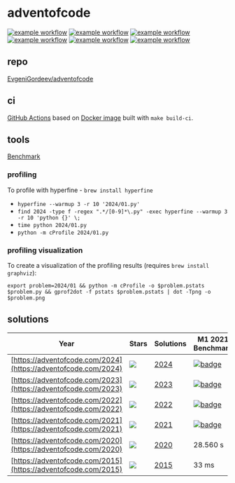 # adventofcode

[![example workflow](https://github.com/EvgeniGordeev/adventofcode/actions/workflows/ci2024.yaml/badge.svg)](https://github.com/EvgeniGordeev/adventofcode/actions)
[![example workflow](https://github.com/EvgeniGordeev/adventofcode/actions/workflows/ci2023.yaml/badge.svg)](https://github.com/EvgeniGordeev/adventofcode/actions)
[![example workflow](https://github.com/EvgeniGordeev/adventofcode/actions/workflows/ci2022.yaml/badge.svg)](https://github.com/EvgeniGordeev/adventofcode/actions)
[![example workflow](https://github.com/EvgeniGordeev/adventofcode/actions/workflows/ci2021.yaml/badge.svg)](https://github.com/EvgeniGordeev/adventofcode/actions)
[![example workflow](https://github.com/EvgeniGordeev/adventofcode/actions/workflows/ci2020.yaml/badge.svg)](https://github.com/EvgeniGordeev/adventofcode/actions)
[![example workflow](https://github.com/EvgeniGordeev/adventofcode/actions/workflows/ci2015.yaml/badge.svg)](https://github.com/EvgeniGordeev/adventofcode/actions)

## repo

[EvgeniGordeev/adventofcode](https://github.com/EvgeniGordeev/adventofcode)

## ci

[GitHub Actions](https://github.com/EvgeniGordeev/adventofcode/actions) based
on [Docker image](https://hub.docker.com/r/egordeev/adventofcode) built with `make build-ci`.

## tools

[Benchmark](https://github.com/sharkdp/hyperfine)

### profiling

To profile with hyperfine - `brew install hyperfine`

* `hyperfine --warmup 3 -r 10 '2024/01.py'`
* `find 2024 -type f -regex ".*/[0-9]*\.py" -exec hyperfine --warmup 3 -r 10 'python {}' \;`
* `time python 2024/01.py`
* `python -m cProfile 2024/01.py`

### profiling visualization

To create a visualization of the profiling results (requires `brew install graphviz`):

```shell
export problem=2024/01 && python -m cProfile -o $problem.pstats $problem.py && gprof2dot -f pstats $problem.pstats | dot -Tpng -o $problem.png
```

## solutions

| Year                                                           | Stars                                                 | Solutions       | M1 2021 Benchmark                                                                                                                                                                                                                                 | CI Benchmark                                                                                                                                                                                                                                      |
|----------------------------------------------------------------|-------------------------------------------------------|-----------------|---------------------------------------------------------------------------------------------------------------------------------------------------------------------------------------------------------------------------------------------------|---------------------------------------------------------------------------------------------------------------------------------------------------------------------------------------------------------------------------------------------------|
| [https://adventofcode.com/2024](https://adventofcode.com/2024) | ![](https://img.shields.io/badge/stars%20⭐-4-yellow)  | [2024](2024.md) | [![badge](https://img.shields.io/endpoint?url=https://gist.githubusercontent.com/EvgeniGordeev/13c6cac3c39702cdcb9cc169b66c3210/raw/runtime-badge-2024-all-m1.json)](https://github.com/EvgeniGordeev/adventofcode/actions/workflows/ci2024.yaml) | [![badge](https://img.shields.io/endpoint?url=https://gist.githubusercontent.com/EvgeniGordeev/13c6cac3c39702cdcb9cc169b66c3210/raw/runtime-badge-2024-all-ci.json)](https://github.com/EvgeniGordeev/adventofcode/actions/workflows/ci2024.yaml) |
| [https://adventofcode.com/2023](https://adventofcode.com/2023) | ![](https://img.shields.io/badge/stars%20⭐-8-yellow)  | [2023](2023.md) | [![badge](https://img.shields.io/endpoint?url=https://gist.githubusercontent.com/EvgeniGordeev/13c6cac3c39702cdcb9cc169b66c3210/raw/runtime-badge-2023-all-m1.json)](https://github.com/EvgeniGordeev/adventofcode/actions/workflows/ci2023.yaml) | [![badge](https://img.shields.io/endpoint?url=https://gist.githubusercontent.com/EvgeniGordeev/13c6cac3c39702cdcb9cc169b66c3210/raw/runtime-badge-2023-all-ci.json)](https://github.com/EvgeniGordeev/adventofcode/actions/workflows/ci2023.yaml) |
| [https://adventofcode.com/2022](https://adventofcode.com/2022) | ![](https://img.shields.io/badge/stars%20⭐-18-yellow) | [2022](2022.md) | [![badge](https://img.shields.io/endpoint?url=https://gist.githubusercontent.com/EvgeniGordeev/13c6cac3c39702cdcb9cc169b66c3210/raw/runtime-badge-2022-all-m1.json)](https://github.com/EvgeniGordeev/adventofcode/actions/workflows/ci2022.yaml) | [![badge](https://img.shields.io/endpoint?url=https://gist.githubusercontent.com/EvgeniGordeev/13c6cac3c39702cdcb9cc169b66c3210/raw/runtime-badge-2022-all-ci.json)](https://github.com/EvgeniGordeev/adventofcode/actions/workflows/ci2022.yaml) |
| [https://adventofcode.com/2021](https://adventofcode.com/2021) | ![](https://img.shields.io/badge/stars%20⭐-30-yellow) | [2021](2021.md) | [![badge](https://img.shields.io/endpoint?url=https://gist.githubusercontent.com/EvgeniGordeev/13c6cac3c39702cdcb9cc169b66c3210/raw/runtime-badge-2021-all-m1.json)](https://github.com/EvgeniGordeev/adventofcode/actions/workflows/ci2021.yaml) | [![badge](https://img.shields.io/endpoint?url=https://gist.githubusercontent.com/EvgeniGordeev/13c6cac3c39702cdcb9cc169b66c3210/raw/runtime-badge-2021-all-ci.json)](https://github.com/EvgeniGordeev/adventofcode/actions/workflows/ci2021.yaml) |
| [https://adventofcode.com/2020](https://adventofcode.com/2020) | ![](https://img.shields.io/badge/stars%20⭐-45-yellow) | [2020](2020.md) | 28.560 s                                                                                                                                                                                                                                          | [![badge](https://img.shields.io/endpoint?url=https://gist.githubusercontent.com/EvgeniGordeev/13c6cac3c39702cdcb9cc169b66c3210/raw/runtime-badge-2020-all.json)](https://github.com/EvgeniGordeev/adventofcode/actions/workflows/ci2020.yaml)    |
| [https://adventofcode.com/2015](https://adventofcode.com/2015) | ![](https://img.shields.io/badge/stars%20⭐-6-yellow)  | [2015](2015.md) | 33 ms                                                                                                                                                                                                                                             | [![badge](https://img.shields.io/endpoint?url=https://gist.githubusercontent.com/EvgeniGordeev/13c6cac3c39702cdcb9cc169b66c3210/raw/runtime-badge-2015-all.json)](https://github.com/EvgeniGordeev/adventofcode/actions/workflows/ci2015.yaml)    |



